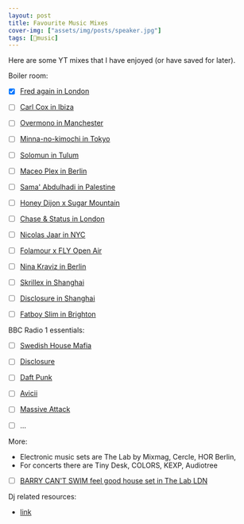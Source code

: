 ```yaml
---
layout: post
title: Favourite Music Mixes 
cover-img: ["assets/img/posts/speaker.jpg"]
tags: [🎵music]
---
```


Here are some YT mixes that I have enjoyed (or have saved for later). 

Boiler room: 
* [x] [Fred again in London](https://youtu.be/c0-hvjV2A5Y)
* [ ] [Carl Cox in Ibiza](https://youtu.be/vy-k0FopsmY)
* [ ] [Overmono in Manchester](https://youtu.be/xgJBhezlMoE)
* [ ] [Minna-no-kimochi in Tokyo](https://youtu.be/djGlyTcW30Q)
* [ ] [Solomun in Tulum](https://youtu.be/bk6Xst6euQk)
* [ ] [Maceo Plex in Berlin](https://youtu.be/5vHRUsP20dQ)
* [ ] [Sama' Abdulhadi in Palestine](https://youtu.be/x9VYKrtziSg)
* [ ] [Honey Dijon x Sugar Mountain](https://youtu.be/m_qewI-1cEs)
* [ ] [Chase & Status in London](https://youtu.be/Zy_JR9_Y8dE)
* [ ] [Nicolas Jaar in NYC](https://youtu.be/IUjWumGIqe8)
* [ ] [Folamour x FLY Open Air](https://youtu.be/wL-VMOGAhzE)
* [ ] [Nina Kraviz in Berlin](https://youtu.be/xogJgUteDAs)
* [ ] [Skrillex in Shanghai](https://youtu.be/PRlLNfKYm8U)
* [ ] [Disclosure in Shanghai](https://youtu.be/BVW0OgxeH6I)
* [ ] [Fatboy Slim in Brighton](https://youtu.be/ShB_HI6F1f4)


BBC Radio 1 essentials:
* [ ] [Swedish House Mafia](https://youtu.be/knZymWvaMSc)
* [ ] [Disclosure](https://youtu.be/ddeu_vF9p1s)
* [ ] [Daft Punk](https://youtu.be/b0SrmA01Qpk)
* [ ] [Avicii](https://youtu.be/ew07xLyMbgM)
* [ ] [Massive Attack](https://youtu.be/qhmdED0Nq4c)
* [ ] ...


More: 
* Electronic music sets are The Lab by Mixmag, Cercle, HOR Berlin,
* For concerts there are Tiny Desk, COLORS, KEXP, Audiotree
* [ ] [BARRY CAN'T SWIM feel good house set in The Lab LDN](https://youtu.be/Q_ghNGB7YpQ)


Dj related resources: 
* [link](https://www.reddit.com/r/Beatmatch/comments/1faqzju/your_favorite_djrelated_youtube_channels/)
